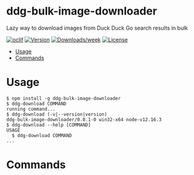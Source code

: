 ddg-bulk-image-downloader
=========================

Lazy way to download images from Duck Duck Go search results in bulk

[![oclif](https://img.shields.io/badge/cli-oclif-brightgreen.svg)](https://oclif.io)
[![Version](https://img.shields.io/npm/v/ddg-bulk-image-downloader.svg)](https://npmjs.org/package/ddg-bulk-image-downloader)
[![Downloads/week](https://img.shields.io/npm/dw/ddg-bulk-image-downloader.svg)](https://npmjs.org/package/ddg-bulk-image-downloader)
[![License](https://img.shields.io/npm/l/ddg-bulk-image-downloader.svg)](https://github.com/https://github.com/mishra-ankit/https://github.com/mishra-ankit/ddg-image-downloader/blob/master/package.json)

<!-- toc -->
* [Usage](#usage)
* [Commands](#commands)
<!-- tocstop -->
# Usage
<!-- usage -->
```sh-session
$ npm install -g ddg-bulk-image-downloader
$ ddg-download COMMAND
running command...
$ ddg-download (-v|--version|version)
ddg-bulk-image-downloader/0.0.1-0 win32-x64 node-v12.16.3
$ ddg-download --help [COMMAND]
USAGE
  $ ddg-download COMMAND
...
```
<!-- usagestop -->
# Commands
<!-- commands -->

<!-- commandsstop -->
